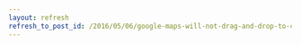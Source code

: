 ```yaml
---
layout: refresh
refresh_to_post_id: /2016/05/06/google-maps-will-not-drag-and-drop-to-change-route-reroute
---
```

